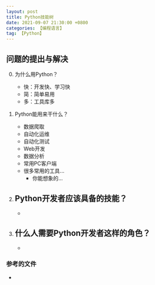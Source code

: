 ```yaml
---
layout: post
title: Python技能树
date: 2021-09-07 21:30:00 +0800
categories: 【编程语言】
tag: 【Python】
---
```



## 问题的提出与解决
0. 为什么用Python？
	- 快：开发快、学习快
	- 简：简单易用
	- 多：工具库多

1. Python能用来干什么？
	- 数据爬取
	- 自动化运维
	- 自动化测试
	- Web开发
	- 数据分析
	- 常用PC客户端
	- 很多常用的工具... 
		- 你能想象的... 

2. Python开发者应该具备的技能？
	- 
	- 

3. 什么人需要Python开发者这样的角色？
	-
	- 

### 参考的文件
- 
